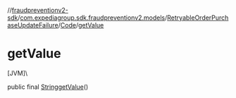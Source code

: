 //[fraudpreventionv2-sdk](../../../../index.md)/[com.expediagroup.sdk.fraudpreventionv2.models](../../index.md)/[RetryableOrderPurchaseUpdateFailure](../index.md)/[Code](index.md)/[getValue](get-value.md)

# getValue

[JVM]\

public final [String](https://docs.oracle.com/javase/8/docs/api/java/lang/String.html)[getValue](get-value.md)()

